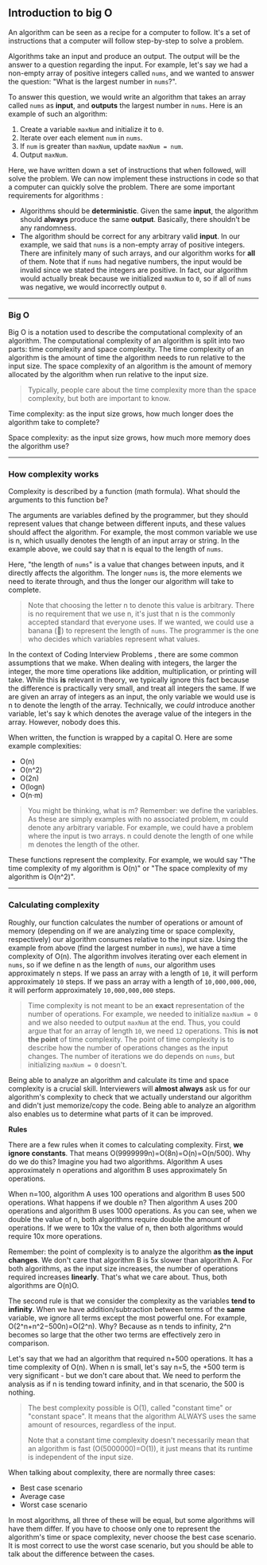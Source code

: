 ## Introduction to big O

An algorithm can be seen as a recipe for a computer to follow. It's a set of instructions that a computer will follow step-by-step to solve a problem.

Algorithms take an input and produce an output. The output will be  the answer to a question regarding the input. For example, let's say we had a non-empty array of positive integers called `nums`, and we wanted to answer the question: "What is the largest number in `nums`?".

To answer this question, we would write an algorithm that takes an array called `nums` as **input**, and **outputs** the largest number in `nums`. Here is an example of such an algorithm:

1. Create a variable `maxNum` and initialize it to `0`.
2. Iterate over each element `num` in `nums`.
3. If `num` is greater than `maxNum`, update `maxNum = num`.
4. Output `maxNum`.

Here, we have written down a set of instructions that when followed,  will solve the problem. We can now implement these instructions in code  so that a computer can quickly solve the problem. There are some  important requirements for algorithms :

- Algorithms should be **deterministic**. Given the same **input**, the algorithm should **always** produce the same **output**. Basically, there shouldn't be any randomness.
- The algorithm should be correct for any arbitrary valid **input**. In our example, we said that `nums` is a non-empty array of positive integers. There are infinitely many of such arrays, and our algorithm works for **all** of them. Note that if `nums` had negative numbers, the input would be invalid since we stated the  integers are positive. In fact, our algorithm would actually break  because we initialized `maxNum` to `0`, so if all of `nums` was negative, we would incorrectly output `0`.

------

### Big O

Big O is a notation used to describe the computational complexity of  an algorithm. The computational complexity of an algorithm is split into two parts: time complexity and space complexity. The time complexity of an algorithm is the amount of time the algorithm needs to run relative  to the input size. The space complexity of an algorithm is the amount of memory allocated by the algorithm when run relative to the input size.

> Typically, people care about the time complexity more than the space complexity, but both are important to know.

Time complexity: as the input size grows, how much longer does the algorithm take to complete?

Space complexity: as the input size grows, how much more memory does the algorithm use?

------

### How complexity works

Complexity is described by a function (math formula). What should the arguments to this function be?

The arguments are variables defined by the programmer, but they  should represent values that change between different inputs, and these  values should affect the algorithm. For example, the most common  variable we use is n, which usually denotes the length of an input array or string. In the example above, we could say that n is equal to the length of `nums`.

Here, "the length of `nums`" is a value that changes between inputs, and it directly affects the algorithm. The longer `nums` is, the more elements we need to iterate through, and thus the longer our algorithm will take to complete.

> Note that choosing the letter n to denote this value is arbitrary. There is no requirement that we use n, it's just that n is the commonly accepted standard that everyone uses. If we wanted, we could use a banana (🍌) to represent the length of `nums`. The programmer is the one who decides which variables represent what values.

In the context of Coding Interview Problems , there are some common assumptions that we make. When dealing with integers, the larger the integer, the more time operations like addition, multiplication, or printing will take. While  this **is** relevant in theory, we typically ignore this  fact because the difference is practically very small, and treat all  integers the same. If we are given an array of integers as an input,  the only variable we would use is n to denote the length of the array. Technically, we *could* introduce another variable, let's say k which denotes the average value of the integers in the array. However, nobody does this.

When written, the function is wrapped by a capital O. Here are some example complexities:

- O(n)
- O(n^2)
- O(2n)
- O(log⁡n)
- O(n⋅m)

> You might be thinking, what is m? Remember: we define the variables. As these are simply examples with no associated problem, m could denote any arbitrary variable. For example, we could have a problem where the input is two arrays. n could denote the length of one while m denotes the length of the other.

These functions represent the complexity. For example, we would say  "The time complexity of my algorithm is O(n)" or "The space complexity  of my algorithm is O(n^2)".

------

### Calculating complexity

Roughly, our function calculates the number of operations or amount  of memory (depending on if we are analyzing time or space complexity,  respectively) our algorithm consumes relative to the input size. Using  the example from above (find the largest number in `nums`), we have a time complexity of O(n). The algorithm involves iterating over each element in `nums`, so if we define n as the length of `nums`, our algorithm uses approximately n steps. If we pass an array with a length of `10`, it will perform approximately `10` steps. If we pass an array with a length of `10,000,000,000`, it will perform approximately `10,000,000,000` steps.

> Time complexity is not meant to be an **exact** representation of the number of operations. For example, we needed to initialize `maxNum = 0` and we also needed to output `maxNum` at the end. Thus, you could argue that for an array of length `10`, we need `12` operations. This **is not the point** of time complexity. The point of time complexity is to describe how the number of operations changes as the input changes. The number of  iterations we do depends on `nums`, but initializing `maxNum = 0` doesn't.

Being able to analyze an algorithm and calculate its time and space complexity is a crucial skill. Interviewers will **almost always** ask us for our algorithm's complexity to check that we actually  understand our algorithm and didn't just memorize/copy the code. Being  able to analyze an algorithm also enables us to determine what parts of it can be improved.

**Rules**

There are a few rules when it comes to calculating complexity. First, **we ignore constants**. That means O(9999999n)=O(8n)=O(n)=O(n/500). Why do we do this? Imagine you had two algorithms. Algorithm A uses approximately n operations and algorithm B uses approximately 5n operations.

When n=100, algorithm A uses 100 operations and algorithm B uses 500 operations. What happens if we double n? Then algorithm A uses 200 operations and algorithm B uses 1000 operations. As you can see, when we double the value of n, both algorithms require double the amount of operations. If we were to 10x the value of n, then both algorithms would require 10x more operations.

Remember: the point of complexity is to analyze the algorithm **as the input changes**. We don't care that algorithm B is 5x slower than algorithm A. For both  algorithms, as the input size increases, the number of operations  required increases **linearly**. That's what we care about. Thus, both algorithms are O(n)O.

The second rule is that we consider the complexity as the variables **tend to infinity**. When we have addition/subtraction between terms of the **same** variable, we ignore all terms except the most powerful one. For example, O(2^n+n^2−500n)=O(2^n). Why? Because as n tends to infinity, 2^n becomes so large that the other two terms are effectively zero in comparison.

Let's say that we had an algorithm that required n+500 operations. It has a time complexity of O(n). When n is small, let's say n=5, the +500 term is very significant - but we don't care about that. We need to perform the analysis as if n is tending toward infinity, and in that scenario, the 500 is nothing.

> The best complexity possible is O(1), called "constant time" or "constant space". It means that the algorithm ALWAYS uses the same amount of resources, regardless of the input.
>
> Note that a constant time complexity doesn't necessarily mean that an algorithm is fast (O(5000000)=O(1)), it just means that its runtime is independent of the input size.

When talking about complexity, there are normally three cases:

- Best case scenario
- Average case
- Worst case scenario

In most algorithms, all three of these will be equal, but some  algorithms will have them differ. If you have to choose only one to  represent the algorithm's time or space complexity, never choose the  best case scenario. It is most correct to use the worst case scenario,  but you should be able to talk about the difference between the cases.